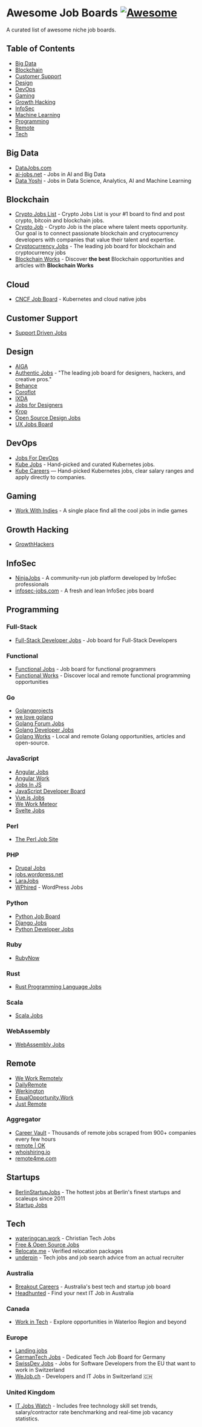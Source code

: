 # Awesome Job Boards [![Awesome](https://cdn.rawgit.com/sindresorhus/awesome/d7305f38d29fed78fa85652e3a63e154dd8e8829/media/badge.svg)](https://github.com/sindresorhus/awesome)

A curated list of awesome niche job boards.

## Table of Contents

- [Big Data](#big-data)
- [Blockchain](#blockchain)
- [Customer Support](#customer-support)
- [Design](#design)
- [DevOps](#devops)
- [Gaming](#gaming)
- [Growth Hacking](#growth-hacking)
- [InfoSec](#infosec)
- [Machine Learning](#machine-learning)
- [Programming](#programming)
- [Remote](#remote)
- [Tech](#tech)

## Big Data

- [DataJobs.com](https://datajobs.com/)
- [ai-jobs.net](https://ai-jobs.net/) - Jobs in AI and Big Data
- [Data Yoshi](https://www.datayoshi.com/) - Jobs in Data Science, Analytics, AI and Machine Learning

## Blockchain

- [Crypto Jobs List](https://cryptojobslist.com/) - Crypto Jobs List is your #1 board to find and post crypto, bitcoin and blockchain jobs.
- [Crypto Job](https://crypto-job.com/) - Crypto Job is the place where talent meets opportunity. Our goal is to connect passionate blockchain and cryptocurrency developers with companies that value their talent and expertise.
- [Cryptocurrency Jobs](https://cryptocurrencyjobs.co/) - The leading job board for blockchain and cryptocurrency jobs
- [Blockchain Works](https://blockchain.works-hub.com/) - Discover **the best** Blockchain opportunities and articles with **Blockchain Works**

## Cloud

- [CNCF Job Board](https://jobs.cncf.io/) - Kubernetes and cloud native jobs

## Customer Support

- [Support Driven Jobs](https://jobs.supportdriven.com/)

## Design

- [AIGA](https://designjobs.aiga.org/)
- [Authentic Jobs](https://authenticjobs.com/) - "The leading job board for designers, hackers, and creative pros."
- [Behance](https://www.behance.net/joblist)
- [Coroflot](https://www.coroflot.com/design-jobs)
- [IXDA](https://ixda.org/jobs/)
- [Jobs for Designers](https://dribbble.com/jobs)
- [Krop](https://www.krop.com/creative-jobs/)
- [Open Source Design Jobs](https://opensourcedesign.net/jobs/)
- [UX Jobs Board](https://www.uxjobsboard.com)

## DevOps

- [Jobs For DevOps](https://jobsfordevops.com)
- [Kube Jobs](https://kubejobs.io) - Hand-picked and curated Kubernetes jobs.
- [Kube Careers](https://kube.careers) — Hand-picked Kubernetes jobs, clear salary ranges and apply directly to companies.

## Gaming

- [Work With Indies](https://www.workwithindies.com) - A single place find all the cool jobs in indie games

## Growth Hacking

- [GrowthHackers](https://jobs.growthhackers.com/)

## InfoSec

- [NinjaJobs](https://ninjajobs.org/) - A community-run job platform developed by InfoSec professionals
- [infosec-jobs.com](https://infosec-jobs.com/) - A fresh and lean InfoSec jobs board

## Programming

### Full-Stack

- [Full-Stack Developer Jobs](https://fullstackjob.com/) - Job board for Full-Stack Developers

### Functional

- [Functional Jobs](https://www.functionaljobs.com/) - Job board for functional programmers
- [Functional Works](https://functional.works-hub.com/) - Discover local and remote functional programming opportunities

### Go

- [Golangprojects](https://www.golangprojects.com/)
- [we love golang](https://www.welovegolang.com/)
- [Golang Forum Jobs](https://forum.golangbridge.org/c/jobs)
- [Golang Developer Jobs](https://golangjob.xyz)
- [Golang Works](https://golang.works-hub.com/) - Local and remote Golang opportunities, articles and open-source.

### JavaScript

- [Angular Jobs](https://angularjobs.com/)
- [Angular Work](https://angular.work/)
- [Jobs In JS](https://jobsinjs.com/)
- [JavaScript Developer Board](https://javascriptjob.xyz/)
- [Vue.js Jobs](https://vuejobs.com/)
- [We Work Meteor](https://www.weworkmeteor.com/)
- [Svelte Jobs](https://sveltejobs.dev/)

### Perl

- [The Perl Job Site](https://jobs.perl.org/)

### PHP

- [Drupal Jobs](https://jobs.drupal.org/)
- [jobs.wordpress.net](https://jobs.wordpress.net/)
- [LaraJobs](https://larajobs.com/)
- [WPhired](https://www.wphired.com/) - WordPress Jobs

### Python

- [Python Job Board](https://www.python.org/jobs/)
- [Django Jobs](https://djangojobs.net/jobs/)
- [Python Developer Jobs](https://pythonjob.xyz)

### Ruby

- [RubyNow](https://jobs.rubynow.com/)

### Rust

- [Rust Programming Language Jobs](http://rust-jobs.com/)

### Scala

- [Scala Jobs](https://ScalaJobs.dev)

### WebAssembly

- [WebAssembly Jobs](https://webassemblyjobs.com/)

## Remote

- [We Work Remotely](https://weworkremotely.com/)
- [DailyRemote](https://dailyremote.com/)
- [Werkington](https://www.werkington.com/)
- [EqualOpportunity.Work](https://equalopportunity.work/)
- [Just Remote](https://justremote.co/remote-jobs)

### Aggregator

- [Career Vault](https://careervault.io/) - Thousands of remote jobs scraped from 900+ companies every few hours
- [remote | OK](https://remoteok.io/)
- [whoishiring.io](https://whoishiring.io/)
- [remote4me.com](https://remote4me.com/)

## Startups

- [BerlinStartupJobs](https://berlinstartupjobs.com/) - The hottest jobs at Berlin's finest startups and scaleups since 2011
- [Startup Jobs](https://startup.jobs/)

## Tech

- [wateringcan.work](https://www.wateringcan.work) - Christian Tech Jobs
- [Free & Open Source Jobs](https://www.fossjobs.net/)
- [Relocate.me](https://relocate.me/) - Verified relocation packages
- [underpin](https://www.underpin.company/) - Tech jobs and job search advice from an actual recruiter

### Australia

- [Breakout Careers](https://breakout.careers/jobs/) - Australia's best tech and startup job board
- [Headhunted](https://www.headhunted.com.au/jobs/) - Find your next IT Job in Australia

### Canada

- [Work in Tech](https://www1.communitech.ca/jobs) - Explore opportunities in Waterloo Region and beyond

### Europe

- [Landing.jobs](https://landing.jobs/?utm_source=github&utm_medium=referral&utm_content=whfio&utm_campaign=post)
- [GermanTech Jobs](https://germantechjobs.de/) - Dedicated Tech Job Board for Germany
- [SwissDev Jobs](https://swissdevjobs.ch/) - Jobs for Software Developers from the EU that want to work in Switzerland
- [WeJob.ch](https://WeJob.ch/?utm_source=github&utm_medium=referral&utm_campaign=tramcar-awesome-job-boards) - Developers and IT Jobs in Switzerland 🇨🇭

### United Kingdom

- [IT Jobs Watch](https://www.itjobswatch.co.uk/) - Includes free technology skill set trends, salary/contractor rate benchmarking and real-time job vacancy statistics.
